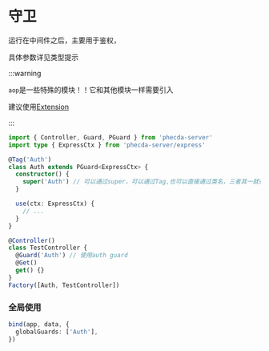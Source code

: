 # 守卫

 运行在中间件之后，主要用于鉴权，

具体参数详见类型提示

:::warning

`aop`是一些特殊的模块！！它和其他模块一样需要引入

建议使用[Extension](./extension.md)

:::


```ts
import { Controller, Guard, PGuard } from 'phecda-server'
import type { ExpressCtx } from 'phecda-server/express'

@Tag('Auth')
class Auth extends PGuard<ExpressCtx> {
  constructor() {
    super('Auth') // 可以通过super，可以通过Tag,也可以直接通过类名，三者其一就行
  }

  use(ctx: ExpressCtx) {
    // ...
  }
}

@Controller()
class TestController {
  @Guard('Auth') // 使用auth guard
  @Get()
  get() {}
}
Factory([Auth, TestController])
```

### 全局使用
```ts
bind(app, data, {
  globalGuards: ['Auth'],
})
```

